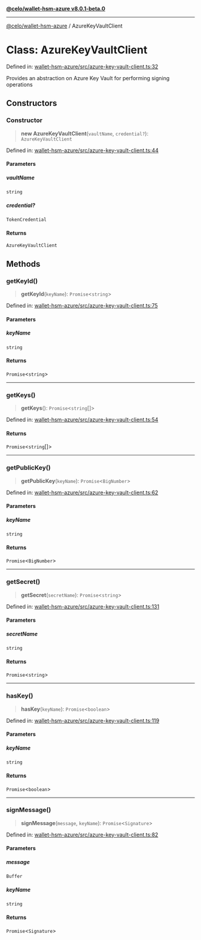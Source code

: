 [**@celo/wallet-hsm-azure v8.0.1-beta.0**](../README.md)

***

[@celo/wallet-hsm-azure](../README.md) / AzureKeyVaultClient

# Class: AzureKeyVaultClient

Defined in: [wallet-hsm-azure/src/azure-key-vault-client.ts:32](https://github.com/celo-org/developer-tooling/blob/master/packages/sdk/wallets/wallet-hsm-azure/src/azure-key-vault-client.ts#L32)

Provides an abstraction on Azure Key Vault for performing signing operations

## Constructors

### Constructor

> **new AzureKeyVaultClient**(`vaultName`, `credential?`): `AzureKeyVaultClient`

Defined in: [wallet-hsm-azure/src/azure-key-vault-client.ts:44](https://github.com/celo-org/developer-tooling/blob/master/packages/sdk/wallets/wallet-hsm-azure/src/azure-key-vault-client.ts#L44)

#### Parameters

##### vaultName

`string`

##### credential?

`TokenCredential`

#### Returns

`AzureKeyVaultClient`

## Methods

### getKeyId()

> **getKeyId**(`keyName`): `Promise`\<`string`\>

Defined in: [wallet-hsm-azure/src/azure-key-vault-client.ts:75](https://github.com/celo-org/developer-tooling/blob/master/packages/sdk/wallets/wallet-hsm-azure/src/azure-key-vault-client.ts#L75)

#### Parameters

##### keyName

`string`

#### Returns

`Promise`\<`string`\>

***

### getKeys()

> **getKeys**(): `Promise`\<`string`[]\>

Defined in: [wallet-hsm-azure/src/azure-key-vault-client.ts:54](https://github.com/celo-org/developer-tooling/blob/master/packages/sdk/wallets/wallet-hsm-azure/src/azure-key-vault-client.ts#L54)

#### Returns

`Promise`\<`string`[]\>

***

### getPublicKey()

> **getPublicKey**(`keyName`): `Promise`\<`BigNumber`\>

Defined in: [wallet-hsm-azure/src/azure-key-vault-client.ts:62](https://github.com/celo-org/developer-tooling/blob/master/packages/sdk/wallets/wallet-hsm-azure/src/azure-key-vault-client.ts#L62)

#### Parameters

##### keyName

`string`

#### Returns

`Promise`\<`BigNumber`\>

***

### getSecret()

> **getSecret**(`secretName`): `Promise`\<`string`\>

Defined in: [wallet-hsm-azure/src/azure-key-vault-client.ts:131](https://github.com/celo-org/developer-tooling/blob/master/packages/sdk/wallets/wallet-hsm-azure/src/azure-key-vault-client.ts#L131)

#### Parameters

##### secretName

`string`

#### Returns

`Promise`\<`string`\>

***

### hasKey()

> **hasKey**(`keyName`): `Promise`\<`boolean`\>

Defined in: [wallet-hsm-azure/src/azure-key-vault-client.ts:119](https://github.com/celo-org/developer-tooling/blob/master/packages/sdk/wallets/wallet-hsm-azure/src/azure-key-vault-client.ts#L119)

#### Parameters

##### keyName

`string`

#### Returns

`Promise`\<`boolean`\>

***

### signMessage()

> **signMessage**(`message`, `keyName`): `Promise`\<`Signature`\>

Defined in: [wallet-hsm-azure/src/azure-key-vault-client.ts:82](https://github.com/celo-org/developer-tooling/blob/master/packages/sdk/wallets/wallet-hsm-azure/src/azure-key-vault-client.ts#L82)

#### Parameters

##### message

`Buffer`

##### keyName

`string`

#### Returns

`Promise`\<`Signature`\>
